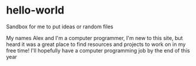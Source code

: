 # hello-world
Sandbox for me to put ideas or random files

My names Alex and I'm a computer programmer, I'm new to this site, but heard it was a great place to find resources and projects to work on in my free time! I'll hopefully have a computer programming job by the end of this year
